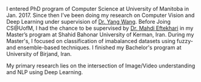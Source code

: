 I entered PhD program of Computer Science at University of Manitoba in Jan. 2017. Since then I’ve been doing my research on Computer Vision and Deep Learning under supervision of [Dr. Yang Wang](http://cs.umanitoba.ca/~ywang "Dr. Yang Wang"). Before Joing CS@UofM, I had the chance to be supervised by [Dr. Mahdi Eftekhari](http://academicstaff.uk.ac.ir/en/eftekhari "Dr. Mahdi Eftekhari") in my Master’s program at Shahid Bahonar University of Kerman, Iran. During my Master's, I focused on classification of imabalanced datasets using fuzzy- and ensemble-based techniques. I finished my Bachelor's program at University of Birjand, Iran.

My primary research lies on the intersection of Image/Video understanding and NLP using Deep Learning. 

